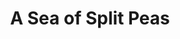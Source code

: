 ---
title: A Sea of Split Peas
artist: Courtney Barnett
image: "/uploads/a-sea-of-split-peas.jpg"
catalogue-number: HA015
format: Double 12" / Digital
---